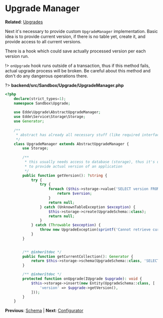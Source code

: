 # Upgrade Manager

**Related**: [Upgrades](/edde/upgrades)

Next it's necessary to provide custom `UpgradeManager` implementation. Basic idea is to provide current version, if there is no table yet, create it, and
provide access to all current versions.

There is a hook which could save actually processed version per each version run.

!> `onUpgrade` hook runs outside of a transaction, thus if this method fails, actual upgrade process will be broken. Be careful about this method and 
don't do any dangerous operations there.

?> **backend/src/Sandbox/Upgrade/UpgradeManager.php**

```php
<?php
	declare(strict_types=1);
	namespace Sandbox\Upgrade;
	
	use Edde\Upgrade\AbstractUpgradeManager;
	use Edde\Service\Storage\Storage;
	use Generator;
	
	/**
     * abstract has already all necessary stuff (like required interface) 
	 */
	class UpgradeManager extends AbstractUpgradeManager {
		use Storage;
		
		/**
		 * this usually needs access to database (storage), thus it's up to you
         * to provide actual version of an application 
         */
		public function getVersion(): ?string {
			try {
				try {
					foreach ($this->storage->value('SELECT version FROM u:schema ORDER BY stamp DESC', ['$query' => ['u' => UpgradeSchema::class]]) as $version) {
						return $version;
					}
					return null;
				} catch (UnknownTableException $exception) {
					$this->storage->create(UpgradeSchema::class);
					return null;
				}
			} catch (Throwable $exception) {
				throw new UpgradeException(sprintf('Cannot retrieve current version: %s', $exception->getMessage()), 0, $exception);
			}
        }
        

		/** @inheritdoc */
		public function getCurrentCollection(): Generator {
			return $this->storage->schema(UpgradeSchema::class, 'SELECT * FROM u:schema ORDER BY stamp DESC', ['$query' => ['u' => UpgradeSchema::class]]);
		}

		/** @inheritdoc */
		protected function onUpgrade(IUpgrade $upgrade): void {
			$this->storage->insert(new Entity(UpgradeSchema::class, [
				'version' => $upgrade->getVersion(),
			]));
		}
	}
```

**Previous**: [Schema](/examples/upgrades/schema) | **Next**: [Configurator](/examples/upgrades/configurator)
